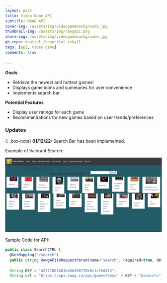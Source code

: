 ```yaml
---
layout: post
title: Video Game API
subtitle: RAWG API
cover-img: /assets/img/videogamebackground.jpg
thumbnail-img: /assets/img/rawgapi.png
share-img: /assets/img/videogamebackground.jpg
gh-repo: daattali/beautiful-jekyll
tags: [api, video game]
comments: true

---
```

**Goals**
- Retrieve the newest and hottest games!
- Displays game icons and summaries for user convenience
- Implements search bar

**Potential Features**
- Display user ratings for each game
- Recommendations for new games based on user trends/preferences

### Updates

{: .box-note}
**01/12/22:** Search Bar has been implemented.

Example of Valorant Search:

![Valorant](/assets/img/valorantsearch.png)

Sample Code for API:

```javascript
public class SearchCTRL {
  @GetMapping("/search")
  public String RawgAPI(@RequestParam(name="search", required=true, defaultValue= "") String search, Model model) throws IOException, InterruptedException, ParseException, JSONException {

  String KEY = "42771867b81b456496770e0c1c15d4f2";
  String url = "https://api.rawg.io/api/games?key=" + KEY + "&search=" + search;
```




